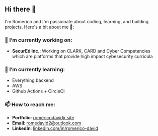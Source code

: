## Hi there 👋

I'm Romerico and I'm passionate about coding, learning, and building projects. Here's a bit about me 🚀:

### 🔭 I’m currently working on:
- **SecurEd Inc.**: Working on CLARK, CARD and Cyber Competencies which are platforms that provide high impact cybesecurity curricula
  
### 🌱 I’m currently learning:
- Everything backend 
- AWS
- Github Actions + CircleCI

### 📫 How to reach me:
- **Portfolio**: [romericodavidjr.site](http://www.romericodavidjr.site)
- **Email**: [romedavid2@outlook.com](mailto:romedavid2@outlook.com)
- **LinkedIn**: [linkedin.com/in/romerico-david](https://www.linkedin.com/in/romerico-david)
